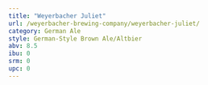 ```yaml
---
title: "Weyerbacher Juliet"
url: /weyerbacher-brewing-company/weyerbacher-juliet/
category: German Ale
style: German-Style Brown Ale/Altbier
abv: 8.5
ibu: 0
srm: 0
upc: 0
---
```


